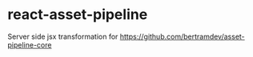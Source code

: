 # react-asset-pipeline
Server side jsx transformation for https://github.com/bertramdev/asset-pipeline-core
